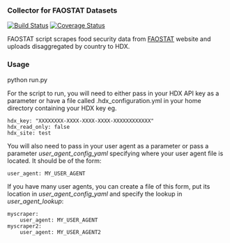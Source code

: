 ### Collector for FAOSTAT Datasets
[![Build Status](https://travis-ci.org/OCHA-DAP/hdxscraper-faostat.svg?branch=master&ts=1)](https://travis-ci.org/OCHA-DAP/hdxscraper-faostat) [![Coverage Status](https://coveralls.io/repos/github/OCHA-DAP/hdxscraper-faostat/badge.svg?branch=master&ts=1)](https://coveralls.io/github/OCHA-DAP/hdxscraper-faostat?branch=master)

FAOSTAT script scrapes food security data from [FAOSTAT](http://www.fao.org/faostat/en/) website and uploads disaggregated by country to HDX.

### Usage
python run.py

For the script to run, you will need to either pass in your HDX API key as a parameter or have a file called .hdx_configuration.yml in your home directory containing your HDX key eg.

    hdx_key: "XXXXXXXX-XXXX-XXXX-XXXX-XXXXXXXXXXXX"
    hdx_read_only: false
    hdx_site: test
    
 You will also need to pass in your user agent as a parameter or pass a parameter *user_agent_config_yaml* specifying where your user agent file is located. It should be of the form:
 
    user_agent: MY_USER_AGENT
    
 If you have many user agents, you can create a file of this form, put its location in *user_agent_config_yaml* and specify the lookup in *user_agent_lookup*:
 
    myscraper:
        user_agent: MY_USER_AGENT
    myscraper2:
        user_agent: MY_USER_AGENT2
